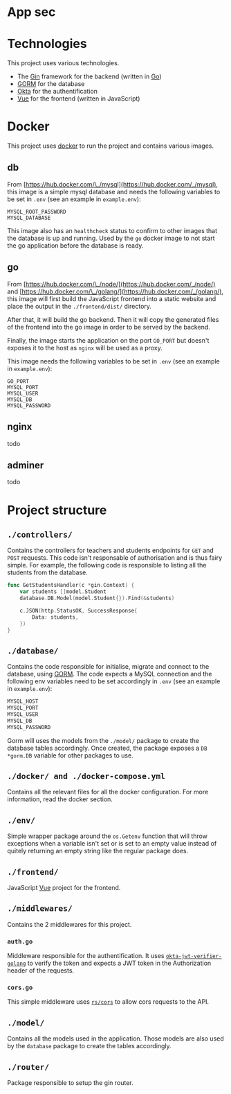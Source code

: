 # App sec

# Technologies

This project uses various technologies.

- The [Gin](https://github.com/gin-gonic/gin) framework for the backend (written in [Go](https://go.dev/))
- [GORM](https://gorm.io/index.html) for the database
- [Okta](https://www.okta.com/) for the authentification
- [Vue](https://v3.vuejs.org/) for the frontend (written in JavaScript)

# Docker

This project uses [docker](https://www.docker.com/) to run the project and contains various images.

## db

From [https://hub.docker.com/\_/mysql](https://hub.docker.com/_/mysql), this image is a simple mysql database and needs the following variables to be set in `.env` (see an example in `example.env`):

```
MYSQL_ROOT_PASSWORD
MYSQL_DATABASE
```

This image also has an `healthcheck` status to confirm to other images that the database is up and running. Used by the `go` docker image to not start the go application before the database is ready.

## go

From [https://hub.docker.com/\_/node/](https://hub.docker.com/_/node/) and [https://hub.docker.com/\_/golang/](https://hub.docker.com/_/golang/), this image will first build the JavaScript frontend into a static website and place the output in the `./frontend/dist/` directory.

After that, it will build the go backend. Then it will copy the generated files of the frontend into the go image in order to be served by the backend.

Finally, the image starts the application on the port `GO_PORT` but doesn't exposes it to the host as `nginx` will be used as a proxy.

This image needs the following variables to be set in `.env` (see an example in `example.env`):

```
GO_PORT
MYSQL_PORT
MYSQL_USER
MYSQL_DB
MYSQL_PASSWORD
```

## nginx

todo

## adminer

todo

# Project structure

## `./controllers/`

Contains the controllers for teachers and students endpoints for `GET` and `POST` requests. This code isn't responsable of authorisation and is thus fairy simple. For example, the following code is responsible to listing all the students from the database.

```go
func GetStudentsHandler(c *gin.Context) {
	var students []model.Student
	database.DB.Model(model.Student{}).Find(&students)

	c.JSON(http.StatusOK, SuccessResponse{
		Data: students,
	})
}
```

## `./database/`

Contains the code responsible for initialise, migrate and connect to the database, using [GORM](https://gorm.io/index.html). The code expects a MySQL connection and the following env variables need to be set accordingly in `.env` (see an example in `example.env`):

```bash
MYSQL_HOST
MYSQL_PORT
MYSQL_USER
MYSQL_DB
MYSQL_PASSWORD
```

Gorm will uses the models from the `./model/` package to create the database tables accordingly. Once created, the package exposes a `DB *gorm.DB` variable for other packages to use.

## `./docker/ and ./docker-compose.yml`

Contains all the relevant files for all the docker configuration. For more information, read the docker section.

## `./env/`

Simple wrapper package around the `os.Getenv` function that will throw exceptions when a variable isn't set or is set to an empty value instead of quitely returning an empty string like the regular package does.

## `./frontend/`

JavaScript [Vue](https://v3.vuejs.org/) project for the frontend.

## `./middlewares/`

Contains the 2 middlewares for this project.

### `auth.go`

Middleware responsible for the authentification. It uses [`okta-jwt-verifier-golang`](https://github.com/okta/okta-jwt-verifier-golang) to verify the token and expects a JWT token in the Authorization header of the requests.

### `cors.go`

This simple middleware uses [`rs/cors`](https://github.com/rs/cors) to allow cors requests to the API.

## `./model/`

Contains all the models used in the application. Those models are also used by the `database` package to create the tables accordingly.

## `./router/`

Package responsible to setup the gin router.

